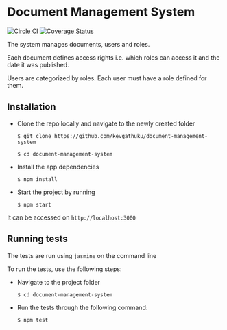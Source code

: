 # Document Management System

[![Circle CI](https://circleci.com/gh/kevgathuku/document-management-system/tree/master.svg?style=shield)](https://circleci.com/gh/kevgathuku/document-management-system/tree/master)   [![Coverage Status](https://coveralls.io/repos/kevgathuku/document-management-system/badge.svg?branch=feature%2Ftest-coverage&service=github)](https://coveralls.io/github/kevgathuku/document-management-system?branch=feature%2Ftest-coverage)

The system manages documents, users and roles.

Each document defines access rights i.e. which roles can access it and the date it was published.

Users are categorized by roles. Each user must have a role defined for them.

## Installation

- Clone the repo locally and navigate to the newly created folder

    `$ git clone https://github.com/kevgathuku/document-management-system`

    `$ cd document-management-system`

 - Install the app dependencies

    `$ npm install`

 - Start the project by running

    `$ npm start`

  It can be accessed on `http://localhost:3000`

## Running tests

The tests are run using `jasmine` on the command line

To run the tests, use the following steps:

 - Navigate to the project folder

    `$ cd document-management-system`

 - Run the tests through the following command:

    `$ npm test`
